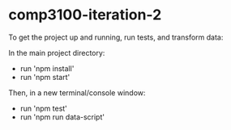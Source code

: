 # comp3100-iteration-2

To get the project up and running, run tests, and transform data:

In the main project directory:
- run 'npm install'
- run 'npm start' 

Then, in a new terminal/console window:
- run 'npm test'
- run 'npm run data-script'



